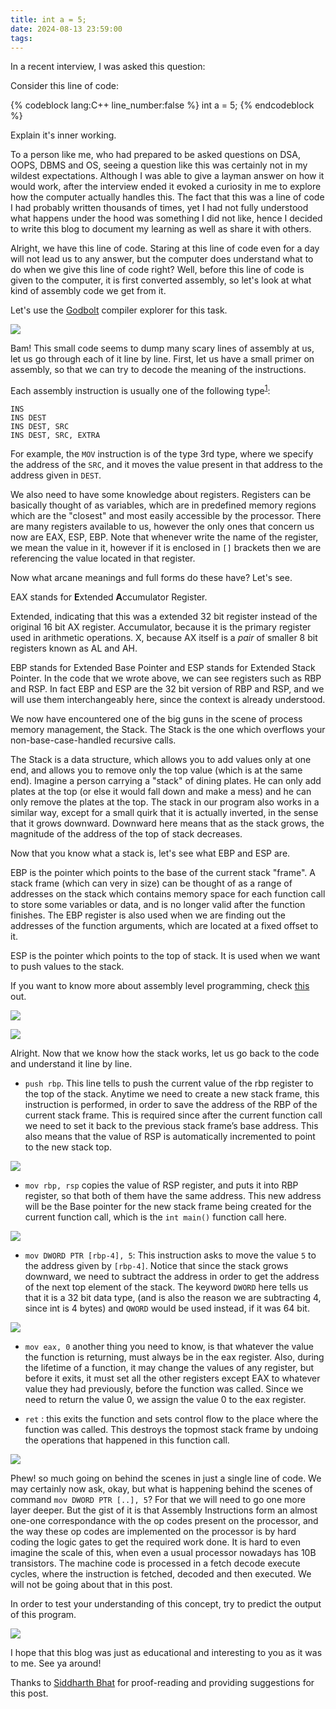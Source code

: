 ```yaml
---
title: int a = 5;
date: 2024-08-13 23:59:00
tags:
---
```





In a recent interview, I was asked this question:


Consider this line of code:


{% codeblock  lang:C++ line_number:false     %}
           int a = 5;
{% endcodeblock %}


Explain it's inner working.


To a person like me, who had prepared to be asked questions on DSA, OOPS, DBMS and OS, seeing a question like this was certainly not in my wildest expectations. Although I was able to give a layman answer on how it would work, after the interview ended it evoked a curiosity in me to explore how the computer actually handles this. The fact that this was a line of code I had probably written thousands of times, yet I had not fully understood what happens under the hood was something I did not like, hence I decided to write this blog to document my learning as well as share it with others.


Alright, we have this line of code. Staring at this line of code even for a day will not lead us to any answer, but the computer does understand what to do when we give this line of code right? Well, before this line of code is given to the computer, it is first converted assembly, so let's look at what kind of assembly code we get from it.


Let's use the [Godbolt](https://godbolt.org/) compiler explorer for this task.
<!--
![](img1.png)


<!-- ![[Pasted image 20240812181516.png]] -->
<!--
Hmm, interesting. This line of code only translates to one assembly instruction, and we have made no progress into getting our answer either, again getting
another line single of code, which we do not understand the working of.


We know that the current code will not compile due to the absence of main function, what if we put this line inside a main funtion? -->


<!-- %%
Also let us remind ourselves, this is not the only way to create an integer variable, there is one more way by doing the memory allocation at runtime, let us see what it gives. %%


%%  -->
<!-- Ohh, trying to do dynamic memory allocation seems to fail, and  if we dig around deeper, we see that it is a language limitation https://stackoverflow.com/a/3025142. That is okay, since we do not care about its staticness, let us do it inside the main function. %% -->






<!-- ![[Pasted image 20240812185105.png]] -->


![](img2.png)




Bam! This small code seems to dump many scary lines of assembly at us, let us go through each of it line by line. First, let us have a small primer on assembly, so that we can try to decode the meaning of the instructions.


<!--
%%
Each assembly instruction is usually one of the following type:
```INS OP1 OP2 OP3``` where ```INS``` specifies the type of instruction being given, and ```OP1, OP2, OP3``` are the operands being operated on. Some instructions may take only one operand, while others may take zero or all three operands too.
%% -->


Each assembly instruction is usually one of the following type<sup>[1](https://en.wikipedia.org/wiki/Addressing_mode)</sup>:
```
INS
INS DEST
INS DEST, SRC
INS DEST, SRC, EXTRA
```


For example, the ```MOV``` instruction is of the type 3rd type, where we specify the address of the ```SRC```, and it moves the value present in that address to the address given in ```DEST```. 


We also need to have some knowledge about registers. Registers can be basically thought of as variables, which are in predefined memory regions  which are the "closest" and most easily accessible by the processor. There are many registers available to us, however the only ones that concern us now are EAX, ESP, EBP. Note that whenever write the name of the register, we mean the value in it, however if it is enclosed in ```[]``` brackets then we are referencing the value located in that register.


Now what arcane meanings and full forms do these have? Let's see.


EAX stands for **E**xtended **A**ccumulator Register.


Extended, indicating that this was a extended 32 bit register instead of the original 16 bit AX register.
Accumulator, because it is the primary register used in arithmetic operations.
X, because AX itself is a *pair* of smaller 8 bit registers known as AL and AH.


<!-- %%The other 3 registers in the first 4 registers have similar names too, but in the interest of not over loading with new information and not being able to process the important information, I will not mention them here. Interested people can check it out here: https://stackoverflow.com/questions/892928/why-are-x86-registers-named-the-way-they-are.
%% -->




EBP stands for Extended Base Pointer and ESP stands for Extended Stack Pointer. In the code that we wrote above, we can see registers such as RBP and RSP. In fact EBP and ESP are the 32 bit version of RBP and RSP, and we will use them interchangeably here, since the context is already understood.



We now have encountered one of the big guns in the scene of process memory management, the Stack. The Stack is the one which overflows your non-base-case-handled recursive calls.


The Stack is a data structure, which allows you to add values only at one end, and allows you to remove only the top value (which is at the same end). Imagine a person carrying a "stack" of dining plates. He can only add plates at the top (or else it would fall down and make a mess) and he can only remove the plates at the top. The stack in our program also works in a similar way, except for a small quirk that it is actually inverted, in the sense that it grows downward. Downward here means that as the stack grows, the magnitude of the address of the top of stack decreases.






Now that you know what a stack is, let's see what EBP and ESP are.


EBP is the pointer which points to the base of the current stack "frame". A stack frame (which can very in size) can be thought of as a range of addresses on the stack which contains memory space for each function call to store some variables or data, and is no longer valid after the function finishes. The EBP register is also used when we are finding out the addresses of the function arguments, which are located at a fixed offset to it.


ESP is the pointer which points to the top of stack. It is used when we want to push values to the stack.


If you want to know more about assembly level programming, check [this](https://www.cs.dartmouth.edu/~sergey/cs258/tiny-guide-to-x86-assembly.pdf) out.


![](img3.png)


![](img4.png)




Alright. Now that we know how the stack works, let us go back to the code and understand it line by line.


-  ```push rbp```. This line tells to push the current value of the rbp register to the top of the stack. Anytime we need to create a new stack frame, this instruction is performed, in order to save the address of the RBP of the current stack frame. This is required since after the current function call we need to set it back to the previous stack frame’s base address. This also means that the value of RSP is automatically incremented to point to the new stack top.


![](img5.png)




-  ```mov rbp, rsp``` copies the value of RSP register, and puts it into RBP register, so that both of them have the same address. This new address will be the Base pointer for the new stack frame being created for the current function call, which is the ```int main()``` function call here. 


![](img6.png)




- ```mov DWORD PTR [rbp-4], 5```: This instruction asks to move the value ```5``` to the address given by ```[rbp-4]```. Notice that since the stack grows downward, we need to subtract the address in order to get the address of the next top element of the stack.  The keyword ```DWORD``` here tells us that it is a 32 bit data type, (and is also the reason we are subtracting 4, since int is 4 bytes) and ```QWORD``` would be used instead, if it was 64 bit.


![](img7.png)




- ```mov eax, 0``` another thing you need to know, is that whatever the value the function is returning, must always be in the eax register. Also, during the lifetime of a function, it may change the values of any register, but before it exits, it must set all the other registers except EAX to whatever value they had previously, before the function was called. Since we need to return the value 0, we assign the value 0 to the eax register.






- ```ret``` : this exits the function and sets control flow to the place where the function was called. This destroys the topmost stack frame by undoing the operations that happened in this function call.


![](img9.png)




Phew! so much going on behind the scenes in just a single line of code. We may certainly now ask, okay, but what is happening behind the scenes of command ```mov DWORD PTR [..], 5```? For that we will need to go one more layer deeper. But the gist of it is that Assembly Instructions form an almost one-one correspondance with the op codes present on the processor, and the way these op codes are implemented on the processor is by hard coding the logic gates to get the required work done. It is hard to even imagine the scale of this, when even a usual processor nowadays has 10B transistors. The machine code is processed in a fetch decode execute cycles, where the instruction is fetched, decoded and then executed. We will not be going about that in this post.

In order to test your understanding of this concept, try to predict the output of this program.

![](img10.png)



I hope that this blog was just as educational and interesting to you as it was to me. See ya around!


Thanks to [Siddharth Bhat](https://www.linkedin.com/in/siddharth-bhat-a0bbb1255/) for proof-reading and providing suggestions for this post.















